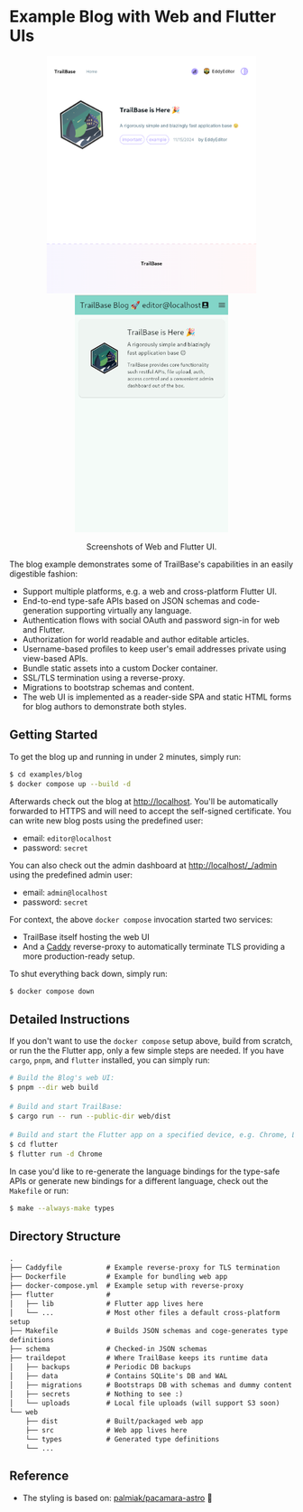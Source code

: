 # Example Blog with Web and Flutter UIs

<p align="center">
  <picture align="center">
    <img
      height="420"
      src="screenshots/screenshot_web.png"
      alt="Screenshot Web"
    />
  </picture>

  <picture align="center">
    <img
      height="420"
      src="screenshots/screenshot_flutter.png"
      alt="Screenshot Flutter"
    />
  </picture>
</p>

<p align="center">
  Screenshots of Web and Flutter UI.
</p>

The blog example demonstrates some of TrailBase's capabilities in an easily
digestible fashion:

* Support multiple platforms, e.g. a web and cross-platform Flutter UI.
* End-to-end type-safe APIs based on JSON schemas and code-generation
  supporting virtually any language.
* Authentication flows with social OAuth and password sign-in for web and Flutter.
* Authorization for world readable and author editable articles.
* Username-based profiles to keep user's email addresses private using view-based APIs.
* Bundle static assets into a custom Docker container.
* SSL/TLS termination using a reverse-proxy.
* Migrations to bootstrap schemas and content.
* The web UI is implemented as a reader-side SPA and static HTML forms for blog
  authors to demonstrate both styles.

## Getting Started

To get the blog up and running in under 2 minutes, simply run:

```bash
$ cd examples/blog
$ docker compose up --build -d
```

Afterwards check out the blog at [http://localhost](http://localhost). You'll
be automatically forwarded to HTTPS and will need to accept the self-signed
certificate.
You can write new blog posts using the predefined user:

  * email: `editor@localhost`
  * password: `secret`

You can also check out the admin dashboard at
[http://localhost/_/admin](http://localhost/_/admin) using the predefined
admin user:

  * email: `admin@localhost`
  * password: `secret`

For context, the above `docker compose` invocation started two services:

 * TrailBase itself hosting the web UI
 * And a [Caddy](https://github.com/caddyserver/caddy) reverse-proxy to
   automatically terminate TLS providing a more production-ready setup.

To shut everything back down, simply run:

```bash
$ docker compose down
```

## Detailed Instructions

If you don't want to use the `docker compose` setup above, build from scratch, or
run the the Flutter app, only a few simple steps are needed.
If you have `cargo`, `pnpm`, and `flutter` installed, you can simply run:

```bash
# Build the Blog's web UI:
$ pnpm --dir web build

# Build and start TrailBase:
$ cargo run -- run --public-dir web/dist

# Build and start the Flutter app on a specified device, e.g. Chrome, Linux, Emulator.
$ cd flutter
$ flutter run -d Chrome
```

In case you'd like to re-generate the language bindings for the type-safe APIs
or generate new bindings for a different language, check out the `Makefile` or
run:

```bash
$ make --always-make types
```

## Directory Structure

```
.
├── Caddyfile           # Example reverse-proxy for TLS termination
├── Dockerfile          # Example for bundling web app
├── docker-compose.yml  # Example setup with reverse-proxy
├── flutter             #
│   ├── lib             # Flutter app lives here
│   └── ...             # Most other files a default cross-platform setup
├── Makefile            # Builds JSON schemas and coge-generates type definitions
├── schema              # Checked-in JSON schemas
├── traildepot          # Where TrailBase keeps its runtime data
│   ├── backups         # Periodic DB backups
│   ├── data            # Contains SQLite's DB and WAL
│   ├── migrations      # Bootstraps DB with schemas and dummy content
│   ├── secrets         # Nothing to see :)
│   └── uploads         # Local file uploads (will support S3 soon)
└── web
    ├── dist            # Built/packaged web app
    ├── src             # Web app lives here
    └── types           # Generated type definitions
    └── ...
```

## Reference

* The styling is based on: [palmiak/pacamara-astro](https://github.com/palmiak/pacamara-astro) 🙏
